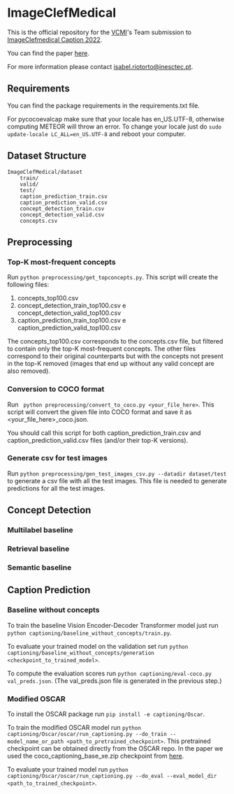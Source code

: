 # ImageClefMedical

This is the official repository for the [VCMI](https://vcmi.inesctec.pt)'s Team submission to [ImageClefmedical Caption 2022](https://www.imageclef.org/2022/medical/caption).

You can find the paper [here](http://ceur-ws.org/Vol-3180/paper-116.pdf).

For more information please contact isabel.riotorto@inesctec.pt.

## Requirements

You can find the package requirements in the requirements.txt file.

For pycocoevalcap make sure that your locale has en_US.UTF-8, otherwise computing METEOR will throw an error. To change your locale just do ```sudo update-locale LC_ALL=en_US.UTF-8``` and reboot your computer.

## Dataset Structure

```
ImageClefMedical/dataset
    train/
    valid/
    test/
    caption_prediction_train.csv
    caption_prediction_valid.csv
    concept_detection_train.csv
    concept_detection_valid.csv
    concepts.csv
```    
## Preprocessing

### Top-K most-frequent concepts

Run ```python preprocessing/get_topconcepts.py```. This script will create the following files:
1. concepts_top100.csv
2. concept_detection_train_top100.csv e concept_detection_valid_top100.csv
3. caption_prediction_train_top100.csv e caption_prediction_valid_top100.csv

The concepts_top100.csv corresponds to the concepts.csv file, but filtered to contain only the top-K most-frequent concepts. The other files correspond to their original counterparts but with the concepts not present in the top-K removed (images that end up without any valid concept are also removed).

### Conversion to COCO format

Run ```
python preprocessing/convert_to_coco.py <your_file_here>```. This script will convert the given file into COCO format and save it as <your_file_here>_coco.json.

You should call this script for both caption_prediction_train.csv and caption_prediction_valid.csv files (and/or their top-K versions).

### Generate csv for test images
Run ```python preprocessing/gen_test_images_csv.py --datadir dataset/test``` to generate a csv file with all the test images. This file is needed to generate predictions for all the test images.

## Concept Detection

### Multilabel baseline

### Retrieval baseline

### Semantic baseline


## Caption Prediction

### Baseline without concepts

To train the baseline Vision Encoder-Decoder Transformer model just run ```python captioning/baseline_without_concepts/train.py```.

To evaluate your trained model on the validation set run ```python captioning/baseline_without_concepts/generation <checkpoint_to_trained_model>```.

To compute the evaluation scores run ```python captioning/eval-coco.py val_preds.json```. (The val_preds.json file is generated in the previous step.)

### Modified OSCAR

To install the OSCAR package run ```pip install -e captioning/Oscar```.

To train the modified OSCAR model run ```python captioning/Oscar/oscar/run_captioning.py --do_train --model_name_or_path <path_to_pretrained_checkpoint>```. This pretrained checkpoint can be obtained directly from the OSCAR repo. In the paper we used the coco_captioning_base_xe.zip checkpoint from [here](https://github.com/microsoft/Oscar/blob/master/VinVL_MODEL_ZOO.md#image-captioning-on-coco). 

To evaluate your trained model run ```python captioning/Oscar/oscar/run_captioning.py --do_eval --eval_model_dir <path_to_trained_checkpoint>```.



